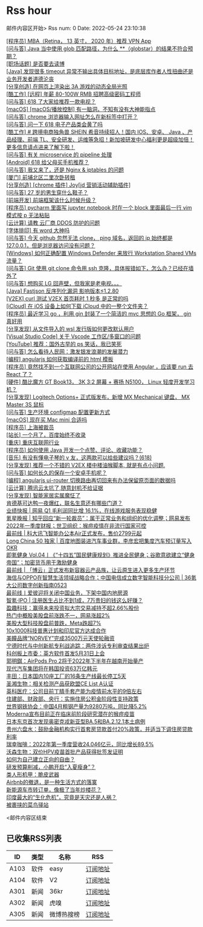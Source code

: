 # Rss hour

邮件内容区开始>
Rss num: 0  Date: 2022-05-24 23:10:38 <br/>

<a href='https://www.v2ex.com/t/855087#reply0'>[程序员] MBA（Retina， 13 英寸， 2020 年）推荐 VPN App</a><br/>
<a href='https://www.v2ex.com/t/855086#reply0'>[问与答] Java 当中使用 glob 匹配路径，为什么 **（globstar）的结果不符合预期？</a><br/>
<a href='https://www.v2ex.com/t/855084#reply4'>[职场话题] 是否要去读博</a><br/>
<a href='https://www.v2ex.com/t/855083#reply0'>[Java] 发现很多 timeout 异常不输出具体目标地址，是底层库作者人性扭曲还是业务开发者道德沦丧</a><br/>
<a href='https://www.v2ex.com/t/855082#reply0'>[分享创造] 在网页上渲染出 3A 游戏的动态全局光照</a><br/>
<a href='https://www.v2ex.com/t/855081#reply0'>[酷工作] [远程] 年薪 80-100W RMB 招聘高级密码工程师</a><br/>
<a href='https://www.v2ex.com/t/855080#reply0'>[问与答] 618 了大家给推荐一款电视？</a><br/>
<a href='https://www.v2ex.com/t/855079#reply0'>[macOS] [macOS/播放控制] 有一脑洞，不知有没有大神能指点</a><br/>
<a href='https://www.v2ex.com/t/855078#reply2'>[问与答] chrome 浏览器输入网址怎么在新标签中打开？</a><br/>
<a href='https://www.v2ex.com/t/855077#reply3'>[问与答] 问一下 618 电子产品类会黄了吗</a><br/>
<a href='https://www.v2ex.com/t/855076#reply0'>[酷工作] # 跨境电商独角兽 SHEIN 希音持续招人！国内 IOS、安卓、 Java 、产品经理、前端 TL、安全研发、运维等急招！新加坡研发中心福利更是超级加倍！更多信息请点进来了解下啦！</a><br/>
<a href='https://www.v2ex.com/t/855075#reply0'>[问与答] 有关 microservice 的 pipeline 处理</a><br/>
<a href='https://www.v2ex.com/t/855074#reply1'>[Android] 618 给父母买手机推荐？</a><br/>
<a href='https://www.v2ex.com/t/855073#reply6'>[问与答] 我又来了，还是 Nginx & iptables 的问题</a><br/>
<a href='https://www.v2ex.com/t/855072#reply0'>[厦门] 前埔北区二里次卧转租</a><br/>
<a href='https://www.v2ex.com/t/855071#reply0'>[分享创造] [chrome 插件] Joy[jd 营销活动辅助插件]</a><br/>
<a href='https://www.v2ex.com/t/855070#reply19'>[问与答] 27 岁的男生穿什么鞋子？</a><br/>
<a href='https://www.v2ex.com/t/855069#reply3'>[前端开发] 前端框架该什么时候升级？</a><br/>
<a href='https://www.v2ex.com/t/855068#reply2'>[程序员] pycharm 里面写 jupyter notebook 时在一个 block 里面最后一行 vim 模式按 p 无法粘贴</a><br/>
<a href='https://www.v2ex.com/t/855067#reply4'>[云计算] 请教 云厂商 DDOS 防护的问题</a><br/>
<a href='https://www.v2ex.com/t/855066#reply7'>[字体排印] 有 word 大神吗</a><br/>
<a href='https://www.v2ex.com/t/855065#reply1'>[问与答] 今天 github 忽然无法 clone， ping 域名，返回的 ip 始终都是 127.0.0.1，但是浏览器访问没有问题？</a><br/>
<a href='https://www.v2ex.com/t/855064#reply2'>[Windows] 如何正确配置 Windows Defender 来放行 Workstation Shared VMs 流量？</a><br/>
<a href='https://www.v2ex.com/t/855063#reply2'>[问与答] Git 使用 git clone 命令用 ssh 克隆，具体报错如下，怎么办？已经在墙外了</a><br/>
<a href='https://www.v2ex.com/t/855062#reply1'>[问与答] 想购买 LG 回声壁，但我家是老电视。。。</a><br/>
<a href='https://www.v2ex.com/t/855061#reply4'>[Java] Fastjson 反序列化漏洞 影响版本≤1.2.80</a><br/>
<a href='https://www.v2ex.com/t/855060#reply3'>[V2EX] curl 测试 V2EX 首页耗时 1 秒多 是正常的吗</a><br/>
<a href='https://www.v2ex.com/t/855059#reply2'>[iCloud] 在 iOS 设备上如何下载 iCloud 中的一整个文件夹？</a><br/>
<a href='https://www.v2ex.com/t/855058#reply1'>[程序员] 最近学习 go ，利用 gin 封装了一个简洁的 mvc 思想的 Go 框架， gin 真好用</a><br/>
<a href='https://www.v2ex.com/t/855056#reply0'>[分享发现] 从文件导入的 wsl 发行版如何更改默认用户</a><br/>
<a href='https://www.v2ex.com/t/855055#reply1'>[Visual Studio Code] 关于 Vscode 工作区/多窗口的问题</a><br/>
<a href='https://www.v2ex.com/t/855054#reply0'>[YouTube] 推荐：国外古早的 ps 笑话，我已笑死</a><br/>
<a href='https://www.v2ex.com/t/855053#reply12'>[问与答] 怎么看待人民网：激发银发浪潮的发展潜力</a><br/>
<a href='https://www.v2ex.com/t/855052#reply0'>[编程] angularjs 如何获取编译前的 html 模板</a><br/>
<a href='https://www.v2ex.com/t/855051#reply1'>[程序员] 竟然找不到一个互联网公司的公开网站在使用 Angular ，应该要 run 去 React 了？</a><br/>
<a href='https://www.v2ex.com/t/855050#reply15'>[硬件] 酷比魔方 GT Book13， 3K 3:2 屏幕 + 赛扬 N5100， Linux 轻度开发学习机？</a><br/>
<a href='https://www.v2ex.com/t/855049#reply0'>[分享发现] Logitech Options+ 正式版发布，新增 MX Mechanical 键盘， MX Master 3S 鼠标</a><br/>
<a href='https://www.v2ex.com/t/855047#reply3'>[问与答] 生产环境 configmap 配置更新方式</a><br/>
<a href='https://www.v2ex.com/t/855046#reply7'>[macOS] 现在买 Mac mini 合适吗</a><br/>
<a href='https://www.v2ex.com/t/855045#reply4'>[程序员] 上海被裁员</a><br/>
<a href='https://www.v2ex.com/t/855044#reply4'>[站长] 一个月了，百度始终不收录</a><br/>
<a href='https://www.v2ex.com/t/855043#reply3'>[重庆] 重庆互联网行业</a><br/>
<a href='https://www.v2ex.com/t/855042#reply1'>[程序员] 如何使用 Java 开发一个点赞、评论、收藏功能？</a><br/>
<a href='https://www.v2ex.com/t/855041#reply14'>[音乐] 有没有懂电子琴的 v 友，这两款可以给些建议吗？(618)</a><br/>
<a href='https://www.v2ex.com/t/855040#reply1'>[分享发现] 推荐一个不错的 V2EX 楼中楼油猴脚本, 就是有点小问题.</a><br/>
<a href='https://www.v2ex.com/t/855039#reply8'>[问与答] 如何长久的保存一个安卓手机呢？</a><br/>
<a href='https://www.v2ex.com/t/855038#reply5'>[编程] angularjs ui-router 切换路由再切回来有办法保留原页面的数据吗</a><br/>
<a href='https://www.v2ex.com/t/855037#reply28'>[云计算] 腾讯云太坑了,随意封机不给证据</a><br/>
<a href='https://www.v2ex.com/t/855036#reply26'>[分享发现] 智能家居实属魔怔了</a><br/>
<a href='https://36kr.com/p/1754791268827145'>肯德基可达鸭一夜爆红，联名生意还有哪些门道？</a><br/>
<a href='https://36kr.com/p/1754925987839617'>业绩快报 | 网易 Q1 毛利润同比增 16.1%，在线游戏服务表现稳健</a><br/>
<a href='https://36kr.com/p/1754924685295624'>氪星晚报 | 知乎回应“新一轮裁员”：属于正常业务和组织的优化调整；网易发布2022年一季度财报；世卫组织：猴痘疫情在非流行国家可控</a><br/>
<a href='https://36kr.com/p/1754717167714312'>最前线 | 科大讯飞智能办公本Air正式发布，售价2799元起</a><br/>
<a href='https://36kr.com/p/1753484468764674'>Long China 50 独家 | 百度地图装进汽车事业群，李彦宏把集度汽车预订量写入OKR</a><br/>
<a href='https://36kr.com/p/1754587640987266'>即氪健身 Vol.04丨《“十四五”国民健康规划》推进全民健身；谷歌意欲建立“健身帝国”；加密货币用于激励健身</a><br/>
<a href='https://36kr.com/p/1753837413777031'>最前线 | 「博云」正式发布新容器云产品族，让云原生进入更多生产环节</a><br/>
<a href='https://36kr.com/p/1753815551967232'>海信与OPPO在智慧生活领域战略合作；中国电信成立数字智能科技分公司 | 36氪大公司数字创新指南0523</a><br/>
<a href='https://36kr.com/p/1754405814894593'>最前线丨爱彼迎将关闭中国业务，下架中国内地房源</a><br/>
<a href='https://36kr.com/p/1753207994531457'>智氪·IPO | 注册医生占比不到1成，7万贵妇的钱这么好赚？</a><br/>
<a href='https://36kr.com/newsflashes/1755140195696645'>盈趣科技：赢得未来投资拟大宗交易减持不超2.66%股份</a><br/>
<a href='https://36kr.com/newsflashes/1755139892297353'>热门中概股美股盘前涨跌不一，网易涨超2%</a><br/>
<a href='https://36kr.com/newsflashes/1755138249457672'>美股大型科技股盘前普跌，Meta跌超7%</a><br/>
<a href='https://36kr.com/newsflashes/1755133050781704'>10x1000科技普惠计划和印尼官方达成合作</a><br/>
<a href='https://36kr.com/newsflashes/1755124780662788'>美瞳品牌“NORVEY”完成3500万元天使轮融资</a><br/>
<a href='https://36kr.com/newsflashes/1755123357794306'>宁德时代与中创新航专利战追踪：两件涉诉专利审查结果出炉</a><br/>
<a href='https://36kr.com/newsflashes/1755115842027137'>科创板上市委：英方软件首发5月31日上会</a><br/>
<a href='https://36kr.com/newsflashes/1755114245799554'>郭明錤：AirPods Pro 2将于2022年下半年在越南开始量产</a><br/>
<a href='https://36kr.com/newsflashes/1755112259157636'>现代汽车集团将在韩国投资63万亿韩元</a><br/>
<a href='https://36kr.com/newsflashes/1755109625298567'>丰田：日本国内10座工厂的16条生产线最长停工5天</a><br/>
<a href='https://36kr.com/newsflashes/1755108253171329'>圣湘生物：相关检测产品获欧盟CE List A认证</a><br/>
<a href='https://36kr.com/newsflashes/1755106377285634'>英科医疗：公司目前丁腈手套产能为疫情前水平的9倍左右</a><br/>
<a href='https://36kr.com/newsflashes/1755104538246785'>住建部、财政部、央行：实施住房公积金阶段性支持政策</a><br/>
<a href='https://36kr.com/newsflashes/1755092931870721'>​世界钢铁协会：中国4月粗钢产量为9280万吨，同比降5.2%</a><br/>
<a href='https://36kr.com/newsflashes/1755080997273609'>Moderna宣布目前正在临床前阶段研究潜在的猴痘疫苗</a><br/>
<a href='https://36kr.com/newsflashes/1755078538969095'>日本东京首次发现奥密克戎新亚型BA.5和BA.2.12.1本土病例</a><br/>
<a href='https://36kr.com/newsflashes/1755077100093057'>贵州六盘水：鼓励金融机构实行首套房贷款首付20%政策，并适当下调住房贷款利率</a><br/>
<a href='https://36kr.com/newsflashes/1755069733207681'>瑞幸咖啡：2022年第一季度营收24.046亿元，同比增长89.5%</a><br/>
<a href='https://36kr.com/newsflashes/1755067831762945'>沃森生物：双价HPV疫苗首批产品获得批签发证明</a><br/>
<a href='http://www.huxiu.com/article/562817.html?f=wangzhan'>如何为自己建立正向的自由？</a><br/>
<a href='http://www.huxiu.com/article/563055.html?f=wangzhan'>研发预算削减，小鹏开启“入夏瘦身”？</a><br/>
<a href='http://www.huxiu.com/article/563642.html?f=wangzhan'>类人形机甲：脆皮武器</a><br/>
<a href='http://www.huxiu.com/article/563545.html?f=wangzhan'>Airbnb的撤退，是一种生活方式的落寞</a><br/>
<a href='http://www.huxiu.com/article/563225.html?f=wangzhan'>新能源车市转订单，像极了当年炒楼花？</a><br/>
<a href='http://www.huxiu.com/article/562789.html?f=wangzhan'>印度最大的“生化危机”，究竟是天灾还是人祸？</a><br/>
<a href='http://www.huxiu.com/article/562994.html?f=wangzhan'>被裹挟的菜鸟驿站</a><br/>


<邮件内容区结束

## 已收集RSS列表

| ID | 类型 | 名称  | RSS  |
| -- | -- | -- | -- | 
| A103  | 软件 | easy | [订阅地址](http://rsshub.v2fy.com:1200/weibo/user/1088413295) |
| A104  | 软件 | V2  | [订阅地址](http://www.v2ex.com/index.xml) |
| A301  | 新闻 | 36kr | [订阅地址](https://www.36kr.com/feed) |
| A302  | 新闻 | 虎嗅 | [订阅地址](https://www.huxiu.com/rss/0.xml) |
| A305  | 新闻 | 微博热搜榜 | [订阅地址](https://rsshub.app/weibo/search/hot) |
